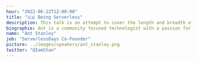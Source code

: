 ```yaml
---
hour: "2022-06-22T12:00:00"
title: "🇬🇧 Being Serverless"
description: This talk is an attempt to cover the length and breadth of Serverless, past, present and future. From the evolution of serverless platforms to evolving architectural and operational paradigms, with predictions on where the future lies. It's the entire Serverless picture in one fast paced talk.
biographie: Ant is a community focused technologist with a passion for enabling better outcomes for society through technology. He runs the Serverless London User Group, co-run ServerlessDays London, co-founded ServerlessDays and run Homeschool.dev. Previously he co-founded A Cloud Guru and ran the first ServerlessConf, the first Serverless conference in the world, before that he worked in a variety of technology roles from developer, DBA to Solution Architect, in the UK and South Africa.
name: "Ant Stanley"
job: "ServerlessDays Co-Founder"
picture: ../images/speakers/ant_stanley.png
twitter: "@IamStan"
---
```

